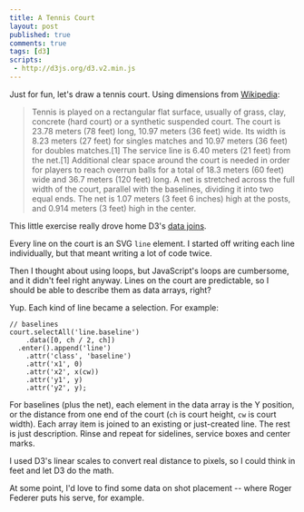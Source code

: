 ```yaml
---
title: A Tennis Court
layout: post
published: true
comments: true
tags: [d3]
scripts:
 - http://d3js.org/d3.v2.min.js
---
```

<style type="text/css">
body { position: relative; }
#court {
	width: 320px;
	float: left;
	margin-right: 1em;
}
#court svg {
	background-color: #1d723d;
}

#court line {
	stroke: #eee;
	stroke-width: 1px;
}

#court line:nth-child(2) {
	stroke-width: 3px;
}

</style>

Just for fun, let's draw a tennis court. Using dimensions from [Wikipedia](http://en.wikipedia.org/wiki/Tennis_court):

<div id="court"> </div>

> Tennis is played on a rectangular flat surface, usually of grass, clay, concrete (hard court) or a synthetic suspended court. The court is 23.78 meters (78 feet) long, 10.97 meters (36 feet) wide. Its width is 8.23 meters (27 feet) for singles matches and 10.97 meters (36 feet) for doubles matches.[1] The service line is 6.40 meters (21 feet) from the net.[1] Additional clear space around the court is needed in order for players to reach overrun balls for a total of 18.3 meters (60 feet) wide and 36.7 meters (120 feet) long. A net is stretched across the full width of the court, parallel with the baselines, dividing it into two equal ends. The net is 1.07 meters (3 feet 6 inches) high at the posts, and 0.914 meters (3 feet) high in the center.

This little exercise really drove home D3's [data joins](http://bost.ocks.org/mike/join/). 

Every line on the court is an SVG `line` element. I started off writing each line individually, but that meant writing a lot of code twice. 

Then I thought about using loops, but JavaScript's loops are cumbersome, and it didn't feel right anyway. Lines on the court are predictable, so I should be able to describe them as data arrays, right?

Yup. Each kind of line became a selection. For example:

    // baselines
    court.selectAll('line.baseline')
        .data([0, ch / 2, ch])
      .enter().append('line')
        .attr('class', 'baseline')
        .attr('x1', 0)
        .attr('x2', x(cw))
        .attr('y1', y)
        .attr('y2', y);

For baselines (plus the net), each element in the data array is the Y position, or the distance from one end of the court (`ch` is court height, `cw` is court width). Each array item is joined to an existing or just-created line. The rest is just description. Rinse and repeat for sidelines, service boxes and center marks.

I used D3's linear scales to convert real distance to pixels, so I could think in feet and let D3 do the math.

At some point, I'd love to find some data on shot placement -- where Roger Federer puts his serve, for example.

<script type="text/javascript">
function translate(x,y) {
	return 'translate(' + x + ',' + y + ')';
}

// canvas dimensions
var cw = 36,
    ch = 78,
    width = 300,
    height = width * (ch / cw),
    pad = 10;

// scales
var x = d3.scale.linear()
    .domain([0, cw]) // width of a court
    .range([0, width]);

var y = d3.scale.linear()
    .domain([0, ch])
    .range([0, height]);

var court = d3.select('#court').append('svg')
    .style('width', width + pad * 2)
    .style('height', height + pad * 2)
    .append('g')
    .attr('transform', translate(pad,pad));

// baselines
court.selectAll('line.baseline')
    .data([0, ch / 2, ch])
  .enter().append('line')
    .attr('class', 'baseline')
    .attr('class', 'Baseline')
    .attr('x1', 0)
    .attr('x2', x(cw))
    .attr('y1', y)
    .attr('y2', y);

// sidelines
court.selectAll('line.sideline')
    .data([0, 4.5, cw - 4.5, cw])
  .enter().append('line')
    .attr('class', 'sideline')
    .attr('x1', x)
    .attr('x2', x)
    .attr('y1', 0)
    .attr('y2', y(ch));

// service boxes
var service = [ch / 2 + 21, ch / 2 - 21];
court.selectAll('line.service')
    .data(service)
  .enter().append('line')
    .attr('class', 'service')
    .attr('x1', x(4.5)) // start at the alley
    .attr('x2', x(cw - 4.5)) // end at the opposite alley
    .attr('y1', y)
    .attr('y2', y);

court.selectAll('line.center')
    .data(service)
  .enter().append('line')
    .attr('class', 'center')
    .attr('x1', x(cw / 2))
    .attr('x2', x(cw / 2))
    .attr('y1', y)
    .attr('y2', y(ch / 2));

// center marks
court.selectAll('line.mark')
    .data([0, ch - 1])
  .enter().append('line')
    .attr('class', 'mark')
    .attr('x1', x(cw / 2))
    .attr('x2', x(cw / 2))
    .attr('y1', y)
    .attr('y2', function(d) { return y(d) + y(1); });
</script>
